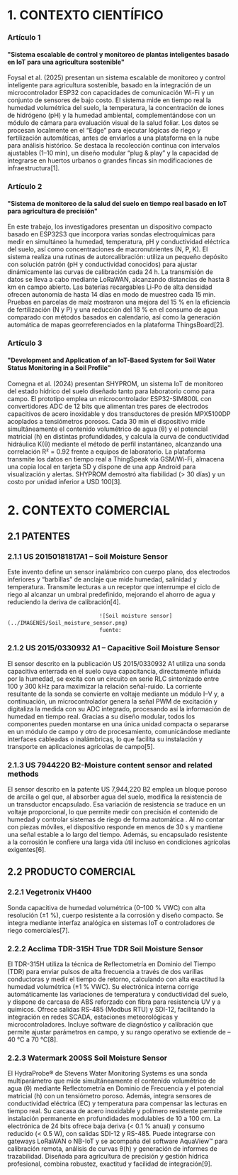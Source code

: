 # 1. CONTEXTO CIENTÍFICO
### Artículo 1
 #### "Sistema escalable de control y monitoreo de plantas inteligentes basado en IoT para una agricultura sostenible"
 
Foysal et al. (2025) presentan un sistema escalable de monitoreo y control inteligente para agricultura sostenible, basado en la integración de un microcontrolador ESP32 con capacidades de comunicación Wi-Fi y un conjunto de sensores de bajo costo. El sistema mide en tiempo real la humedad volumétrica del suelo, la temperatura, la concentración de iones de hidrógeno (pH) y la humedad ambiental, complementándose con un módulo de cámara para evaluación visual de la salud foliar. Los datos se procesan localmente en el “Edge” para ejecutar lógicas de riego y fertilización automáticas, antes de enviarlos a una plataforma en la nube para análisis histórico. Se destaca la recolección continua con intervalos ajustables (1–10 min), un diseño modular “plug & play” y la capacidad de integrarse en huertos urbanos o grandes fincas sin modificaciones de infraestructura[1].

### Artículo 2
 #### "Sistema de monitoreo de la salud del suelo en tiempo real basado en IoT para agricultura de precisión"

En este trabajo, los investigadores presentan un dispositivo compacto basado en ESP32S3 que incorpora varias sondas electroquímicas para medir en simultáneo la humedad, temperatura, pH y conductividad eléctrica del suelo, así como concentraciones de macronutrientes (N, P, K). El sistema realiza una rutinas de autorcalibración: utiliza un pequeño depósito con solución patrón (pH y conductividad conocidos) para ajustar dinámicamente las curvas de calibración cada 24 h. La transmisión de datos se lleva a cabo mediante LoRaWAN, alcanzando distancias de hasta 8 km en campo abierto. Las baterías recargables Li-Po de alta densidad ofrecen autonomía de hasta 14 días en modo de muestreo cada 15 min. Pruebas en parcelas de maíz mostraron una mejora del 15 % en la eficiencia de fertilización (N y P) y una reducción del 18 % en el consumo de agua comparado con métodos basados en calendario, así como la generación automática de mapas georreferenciados en la plataforma ThingsBoard[2].

### Artículo 3
#### "Development and Application of an IoT-Based System for Soil Water Status Monitoring in a Soil Profile"

Comegna et al. (2024) presentan SHYPROM, un sistema IoT de monitoreo del estado hídrico del suelo diseñado tanto para laboratorio como para campo. El prototipo emplea un microcontrolador ESP32-SIM800L con convertidores ADC de 12 bits que alimentan tres pares de electrodos capacitivos de acero inoxidable y dos transductores de presión MPX5100DP acoplados a tensiómetros porosos. Cada 30 min el dispositivo mide simultáneamente el contenido volumétrico de agua (θ) y el potencial matricial (h) en distintas profundidades, y calcula la curva de conductividad hidráulica K(θ) mediante el método de perfil instantáneo, alcanzando una correlación R² = 0.92 frente a equipos de laboratorio. La plataforma transmite los datos en tiempo real a ThingSpeak vía GSM/Wi-Fi, almacena una copia local en tarjeta SD y dispone de una app Android para visualización y alertas. SHYPROM demostró alta fiabilidad (> 30 días) y un costo por unidad inferior a USD 100[3].

# 2. CONTEXTO COMERCIAL
## 2.1 PATENTES
 ### 2.1.1 US 20150181817A1 – Soil Moisture Sensor
 
Este invento define un sensor inalámbrico con cuerpo plano, dos electrodos inferiores y “barbillas” de anclaje que mide humedad, salinidad y temperatura. Transmite lecturas a un receptor que interrumpe el ciclo de riego al alcanzar un umbral predefinido, mejorando el ahorro de agua y reduciendo la deriva de calibración[4].

 
                                 ![Soil moisture sensor](../IMAGENES/Soil_moisture_sensor.png)
                                 fuente: 
                                             

 ### 2.1.2 US 2015/0330932 A1 – Capacitive Soil Moisture Sensor

El sensor descrito en la publicación US 2015/0330932 A1 utiliza una sonda capacitiva enterrada en el suelo cuya capacitancia, directamente influida por la humedad, se excita con un circuito en serie RLC sintonizado entre 100 y 300 kHz para maximizar la relación señal-ruido. La corriente resultante de la sonda se convierte en voltaje mediante un módulo I–V y, a continuación, un microcontrolador genera la señal PWM de excitación y digitaliza la medida con su ADC integrado, procesando así la información de humedad en tiempo real. Gracias a su diseño modular, todos los componentes pueden montarse en una única unidad compacta o separarse en un módulo de campo y otro de procesamiento, comunicándose mediante interfaces cableadas o inalámbricas, lo que facilita su instalación y transporte en aplicaciones agrícolas de campo[5].

 ### 2.1.3 US 7944220 B2-Moisture content sensor and related methods
 
El sensor descrito en la patente US 7,944,220 B2 emplea un bloque poroso de arcilla o gel que, al absorber agua del suelo, modifica la resistencia de un transductor encapsulado. Esa variación de resistencia se traduce en un voltaje proporcional, lo que permite medir con precisión el contenido de humedad y controlar sistemas de riego de forma automática . Al no contar con piezas móviles, el dispositivo responde en menos de 30 s y mantiene una señal estable a lo largo del tiempo. Además, su encapsulado resistente a la corrosión le confiere una larga vida útil incluso en condiciones agrícolas exigentes[6].

## 2.2 PRODUCTO COMERCIAL
 ### 2.2.1 Vegetronix VH400

Sonda capacitiva de humedad volumétrica (0–100 % VWC) con alta resolución (±1 %), cuerpo resistente a la corrosión y diseño compacto. Se integra mediante interfaz analógica en sistemas IoT o controladores de riego comerciales[7].

 ### 2.2.2 Acclima TDR-315H True TDR Soil Moisture Sensor

El TDR-315H utiliza la técnica de Reflectometría en Dominio del Tiempo (TDR) para enviar pulsos de alta frecuencia a través de dos varillas conductoras y medir el tiempo de retorno, calculando con alta exactitud la humedad volumétrica (±1 % VWC). Su electrónica interna corrige automáticamente las variaciones de temperatura y conductividad del suelo, y dispone de carcasa de ABS reforzado con fibra para resistencia UV y a químicos. Ofrece salidas RS-485 (Modbus RTU) y SDI-12, facilitando la integración en redes SCADA, estaciones meteorológicas y microcontroladores. Incluye software de diagnóstico y calibración que permite ajustar parámetros en campo, y su rango operativo se extiende de –40 °C a 70 °C[8].

  ### 2.2.3 Watermark 200SS Soil Moisture Sensor

El HydraProbe® de Stevens Water Monitoring Systems es una sonda multiparámetro que mide simultáneamente el contenido volumétrico de agua (θ) mediante Reflectometría en Dominio de Frecuencia y el potencial matricial (h) con un tensiómetro poroso. Además, integra sensores de conductividad eléctrica (EC) y temperatura para compensar las lecturas en tiempo real. Su carcasa de acero inoxidable y polímero resistente permite instalación permanente en profundidades modulables de 10 a 100 cm. La electrónica de 24 bits ofrece baja deriva (< 0.1 % anual) y consumo reducido (< 0.5 W), con salidas SDI-12 y RS-485. Puede integrarse con gateways LoRaWAN o NB-IoT y se acompaña del software AquaView™ para calibración remota, análisis de curvas θ(h) y generación de informes de trazabilidad. Diseñada para agricultura de precisión y gestión hídrica profesional, combina robustez, exactitud y facilidad de integración[9].




